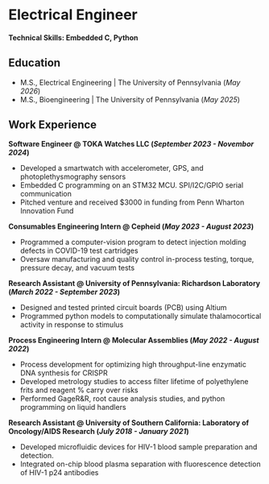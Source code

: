 # Electrical Engineer

#### Technical Skills: Embedded C, Python

## Education
- M.S., Electrical Engineering | The University of Pennsylvania (_May 2026_)							        		
- M.S., Bioengineering | The University of Pennsylvania (_May 2025_)

## Work Experience
**Software Engineer @ TOKA Watches LLC (_September 2023 - Novembor 2024_)**
- Developed a smartwatch with accelerometer, GPS, and photoplethysmography sensors
- Embedded C programming on an STM32 MCU. SPI/I2C/GPIO serial communication
- Pitched venture and received $3000 in funding from Penn Wharton Innovation Fund

**Consumables Engineering Intern @ Cepheid (_May 2023 - August 2023_)**
- Programmed a computer-vision program to detect injection molding defects in COVID-19 test cartridges
- Oversaw manufacturing and quality control in-process testing, torque, pressure decay, and vacuum tests

**Research Assistant @ University of Pennsylvania: Richardson Laboratory (_March 2022 - September 2023_)**
- Designed and tested printed circuit boards (PCB) using Altium
- Programmed python models to computationally simulate thalamocortical activity in response to stimulus  

**Process Engineering Intern @ Molecular Assemblies (_May 2022 - August 2022_)**
- Process development for optimizing high throughput-line enzymatic DNA synthesis for CRISPR 
- Developed metrology studies to access filter lifetime of polyethylene frits and reagent % carry over risks
- Performed GageR&R, root cause analysis studies, and python programming on liquid handlers   

**Research Assistant @ University of Southern California: Laboratory of Oncology/AIDS Research (_July 2018 - January 2021_)**
- Developed microfluidic devices for HIV-1 blood sample preparation and detection.
- Integrated on-chip blood plasma separation with fluorescence detection of HIV-1 p24 antibodies

